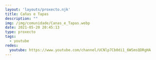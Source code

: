 ```yaml
---
layout: 'layouts/proxecto.njk'
title: Cañas e Tapas
description: ""
img: /img/comunidade/Canas_e_Tapas.webp
date: 2021-05-20 20:45:13
type: proxecto
tags:
  - youtube
redes:
  youtube: https://www.youtube.com/channel/UCNlp7Cb0di1_6WSmsQDRgHA
---
```


